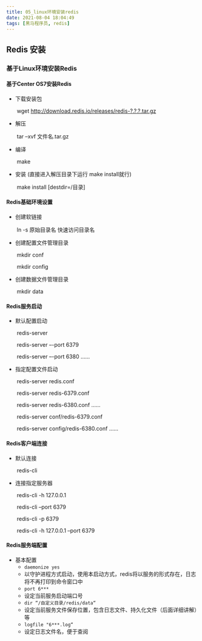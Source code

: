 ```yaml
---
title: 05_linux环境安装redis
date: 2021-08-04 18:04:49
tags: [黑马程序员, redis]
---
```


## Redis 安装

### 基于Linux环境安装Redis



#### 基于Center OS7安装Redis

- 下载安装包 

  ​	wget http://download.redis.io/releases/redis-?.?.?.tar.gz

- 解压 

  ​	tar –xvf 文件名.tar.gz

- 编译 

  ​	make

- 安装 (直接进入解压目录下运行 make install就行)

  ​	make install [destdir=/目录]

#### Redis基础环境设置

- 创建软链接 

  ​	ln -s 原始目录名 快速访问目录名

- 创建配置文件管理目录 

  ​	mkdir conf 

  ​	mkdir config

- 创建数据文件管理目录 

  ​	mkdir data

#### Redis服务启动

- 默认配置启动 

  ​	redis-server 

  ​	redis-server –-port 6379 

  ​	redis-server –-port 6380 ……

- 指定配置文件启动 

  ​	redis-server redis.conf 

  ​	redis-server redis-6379.conf 

  ​	redis-server redis-6380.conf …… 

  ​	redis-server conf/redis-6379.conf 

  ​	redis-server config/redis-6380.conf ……

#### Redis客户端连接

- 默认连接 

  ​	redis-cli

- 连接指定服务器 

  ​	redis-cli -h 127.0.0.1

  ​	redis-cli –port 6379 

  ​	redis-cli -p 6379
  
  ​	redis-cli -h 127.0.0.1 –port 6379

#### Redis服务端配置

- 基本配置 
  - `daemonize yes `
  - 以守护进程方式启动，使用本启动方式，redis将以服务的形式存在，日志将不再打印到命令窗口中 
  - `port 6*** `
  - 设定当前服务启动端口号 
  - `dir “/自定义目录/redis/data“ `
  - 设定当前服务文件保存位置，包含日志文件、持久化文件（后面详细讲解）等 
  - `logfile "6***.log“ `
  - 设定日志文件名，便于查阅